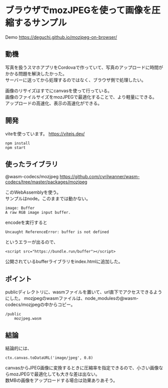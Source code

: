 # ブラウザでmozJPEGを使って画像を圧縮するサンプル

Demo
https://deguchi.github.io/mozjpeg-on-browser/

## 動機

写真を扱うスマホアプリをCordovaで作っていて、写真のアップロードに時間がかかる問題を解決したかった。  
サーバーに送ってから処理するのではなく、ブラウザ側で処理したい。

画像のリサイズはすでにcanvasを使って行っている。  
画像のファイルサイズをmozJPEGで最適化することで、より軽量にできる。  
アップロードの高速化、表示の高速化ができる。

## 開発

viteを使っています。
https://vitejs.dev/


```
npm install
npm start
```


## 使ったライブラリ

@wasm-codecs/mozjpeg
https://github.com/cyrilwanner/wasm-codecs/tree/master/packages/mozjpeg

このWebAssemblyを使う。  
サンプルはnode。このままでは動かない。

```
image: Buffer
A raw RGB image input buffer.
```

encodeを実行すると

```
Uncaught ReferenceError: buffer is not defined
```

というエラーが出るので、

```
<script src="https://bundle.run/buffer"></script>
```

公開されているbufferライブラリをindex.htmlに追加した。


## ポイント

publicディレクトリに、wasmファイルを置いて、url直下でアクセスできるようにした。
mozjpegのwasmファイルは、node_modulesの@wasm-codecs/mozjpegの中からコピー。

```
/public
    mozjpeg.wasm
```

## 結論

結論的には、

```
ctx.canvas.toDataURL('image/jpeg', 0.8)
```

canvasからJPEG画像に変換するときに圧縮率を指定できるので、小さい画像ならmozJPEGで最適化しても大きな差は出ない。  
数MBの画像をアップロードする場合は効果ありあそう。
